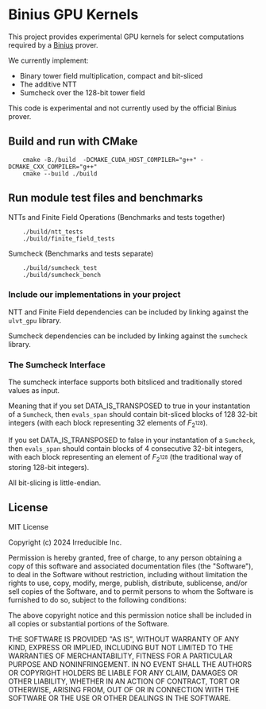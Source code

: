 # Binius GPU Kernels

This project provides experimental GPU kernels for select computations required by a [Binius](/IrreducibleOSS/binius) prover.

We currently implement:

- Binary tower field multiplication, compact and bit-sliced
- The additive NTT
- Sumcheck over the 128-bit tower field

This code is experimental and not currently used by the official Binius prover.

## Build and run with CMake

```
    cmake -B./build  -DCMAKE_CUDA_HOST_COMPILER="g++" -DCMAKE_CXX_COMPILER="g++"
    cmake --build ./build
```

## Run module test files and benchmarks
NTTs and Finite Field Operations (Benchmarks and tests together)
```
    ./build/ntt_tests
    ./build/finite_field_tests
```

Sumcheck (Benchmarks and tests separate)
```
    ./build/sumcheck_test
    ./build/sumcheck_bench
```

### Include our implementations in your project
NTT and Finite Field dependencies can be included by linking against the ```ulvt_gpu``` library.

Sumcheck dependencies can be included by linking against the ```sumcheck``` library.

### The Sumcheck Interface
The sumcheck interface supports both bitsliced and traditionally stored values as input.

Meaning that if you set DATA_IS_TRANSPOSED to true in your instantation of a ```Sumcheck```, then ```evals_span``` should contain bit-sliced blocks of 128 32-bit integers (with each block representing 32 elements of $F_{2^{128}}$).

If you set DATA_IS_TRANSPOSED to false in your instantation of a ```Sumcheck```, then ```evals_span``` should contain blocks of 4 consecutive 32-bit integers, with each block representing an element of $F_{2^{128}}$ (the traditional way of storing 128-bit integers).

All bit-slicing is little-endian.

## License

MIT License

Copyright (c) 2024 Irreducible Inc.

Permission is hereby granted, free of charge, to any person obtaining a copy
of this software and associated documentation files (the "Software"), to deal
in the Software without restriction, including without limitation the rights
to use, copy, modify, merge, publish, distribute, sublicense, and/or sell
copies of the Software, and to permit persons to whom the Software is
furnished to do so, subject to the following conditions:

The above copyright notice and this permission notice shall be included in all
copies or substantial portions of the Software.

THE SOFTWARE IS PROVIDED "AS IS", WITHOUT WARRANTY OF ANY KIND, EXPRESS OR
IMPLIED, INCLUDING BUT NOT LIMITED TO THE WARRANTIES OF MERCHANTABILITY,
FITNESS FOR A PARTICULAR PURPOSE AND NONINFRINGEMENT. IN NO EVENT SHALL THE
AUTHORS OR COPYRIGHT HOLDERS BE LIABLE FOR ANY CLAIM, DAMAGES OR OTHER
LIABILITY, WHETHER IN AN ACTION OF CONTRACT, TORT OR OTHERWISE, ARISING FROM,
OUT OF OR IN CONNECTION WITH THE SOFTWARE OR THE USE OR OTHER DEALINGS IN THE
SOFTWARE.
